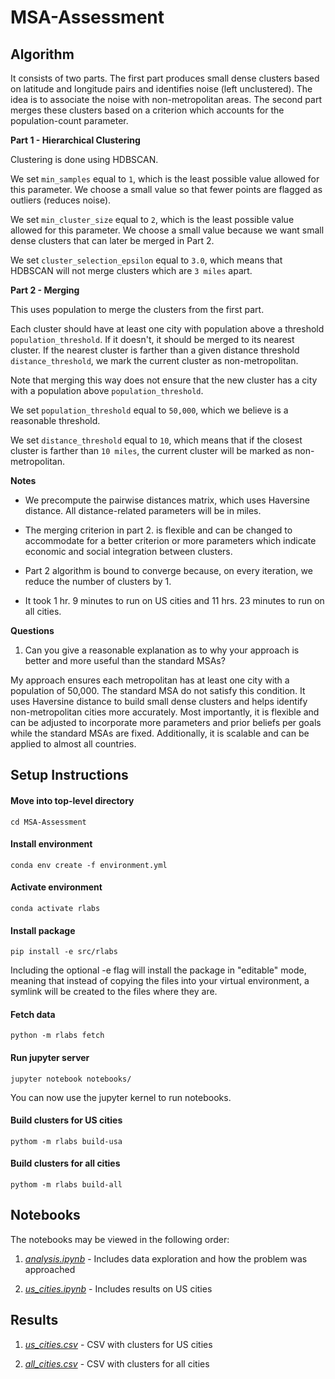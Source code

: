 # MSA-Assessment

## Algorithm

It consists of two parts. The first part produces small dense clusters based on latitude and longitude pairs and identifies noise (left unclustered). The idea is to associate the noise with non-metropolitan areas. The second part merges these clusters based on a criterion which accounts for the population-count parameter.

**Part 1 - Hierarchical Clustering**

Clustering is done using HDBSCAN.

We set `min_samples` equal to `1`, which is the least possible value allowed for this parameter.
We choose a small value so that fewer points are flagged as outliers (reduces noise).

We set `min_cluster_size` equal to `2`, which is the least possible value allowed for this parameter.
We choose a small value because we want small dense clusters that can later be merged in Part 2.

We set `cluster_selection_epsilon` equal to `3.0`, which means that HDBSCAN will not merge clusters which are `3 miles` apart.

**Part 2 - Merging**

This uses population to merge the clusters from the first part.

Each cluster should have at least one city with population above a threshold `population_threshold`. If it doesn't, it should be merged to its nearest cluster. If the nearest cluster is farther than a given distance threshold `distance_threshold`, we mark the current cluster as non-metropolitan.

Note that merging this way does not ensure that the new cluster has a city with a population above `population_threshold`.

We set `population_threshold` equal to `50,000`, which we believe is a reasonable threshold.

We set `distance_threshold` equal to `10`, which means that if the closest cluster is farther than `10 miles`, the current cluster will be marked as non-metropolitan.

**Notes**

- We precompute the pairwise distances matrix, which uses Haversine distance. All distance-related parameters will be in miles.

- The merging criterion in part 2. is flexible and can be changed to accommodate for a better criterion or more parameters which indicate economic and social integration between clusters.

- Part 2 algorithm is bound to converge because, on every iteration, we reduce the number of clusters by 1.

- It took 1 hr. 9 minutes to run on US cities and 11 hrs. 23 minutes to run on all cities.

**Questions**

1. Can you give a reasonable explanation as to why your approach is better and more useful than the standard MSAs?

My approach ensures each metropolitan has at least one city with a population of 50,000. The standard MSA do not satisfy this condition. It uses Haversine distance to build small dense clusters and helps identify non-metropolitan cities more accurately. Most importantly, it is flexible and can be adjusted to incorporate more parameters and prior beliefs per goals while the standard MSAs are fixed. Additionally, it is scalable and can be applied to almost all countries.

## Setup Instructions

#### Move into top-level directory
```
cd MSA-Assessment
```

#### Install environment
```
conda env create -f environment.yml
```

#### Activate environment
```
conda activate rlabs
```

#### Install package
```
pip install -e src/rlabs
```

Including the optional -e flag will install the package in "editable" mode, meaning that instead of copying the files into your virtual environment, a symlink will be created to the files where they are.

#### Fetch data
```
python -m rlabs fetch
```

#### Run jupyter server
```
jupyter notebook notebooks/
```

You can now use the jupyter kernel to run notebooks.

#### Build clusters for US cities
```
pythom -m rlabs build-usa
```

#### Build clusters for all cities
```
pythom -m rlabs build-all
```

## Notebooks

The notebooks may be viewed in the following order:

1. *[analysis.ipynb](notebooks/analysis.ipynb)* - Includes data exploration and how the problem was approached

2. *[us_cities.ipynb](notebooks/us_cities.ipynb)* - Includes results on US cities

## Results

1. *[us_cities.csv](reports/us_cities.csv)* - CSV with clusters for US cities

2. *[all_cities.csv](reports/all_cities.csv)* - CSV with clusters for all cities